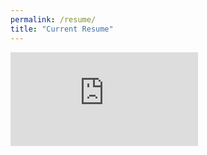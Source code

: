 ```yaml
---
permalink: /resume/
title: "Current Resume"
---
```

<embed src="https://andya17.github.io/resume_november24.pdf" type="application/pdf" />

